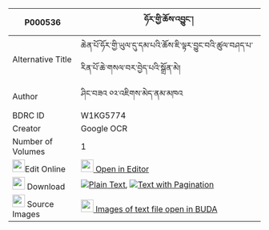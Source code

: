 |P000536|ཧོར་གྱི་ཆོས་འབྱུང་། 
| --- | --- 
|Alternative Title |ཆེན་པོ་ཧོར་གྱི་ཡུལ་དུ་དམ་པའི་ཆོས་ཇི་ལྟར་བྱུང་བའི་ཚུལ་བཤད་པ་རིན་པོ་ཆེ་གསལ་བར་བྱེད་པའི་སྒྲོན་མེ།
|Author| ཤིང་བཟའ ༠༢་འཇིགས་མེད་ནམ་མཁའ
|BDRC ID | W1KG5774
|Creator | Google OCR
|Number of Volumes| 1
|<img width="25" src="https://img.icons8.com/color/25/000000/edit-property.png">Edit Online| [<img width="25" src="https://avatars.githubusercontent.com/u/45091458?s=200&v=4"> Open in Editor](http://editor.openpecha.org/P000536)
|<img width="25" src="https://img.icons8.com/fluent/48/000000/download-2.png"/>  Download | [![](https://img.icons8.com/color/20/000000/txt.png)Plain Text](https://github.com/Openpecha/P000536/releases/download/v1/hor_gyi_chojung_plain_P000536.zip), [![](https://img.icons8.com/color/20/000000/txt.png)Text with Pagination](https://github.com/Openpecha/P000536/releases/download/v1/hor_gyi_chojung_pages_P000536.zip)
|<img width="25" src="https://img.icons8.com/plasticine/100/000000/pictures-folder.png"/>  Source Images | [<img width="25" src="https://library.bdrc.io/icons/BUDA-small.svg"> Images of text file open in BUDA](https://library.bdrc.io/show/bdr:W1KG5774)